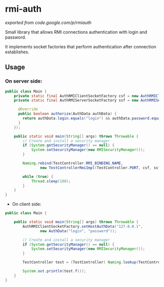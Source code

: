 # rmi-auth

*exported from code.google.com/p/rmiauth*

Small library that allows RMI connections authentication with login and password.

It implements socket factories that perform authentication after connection establishes.

## Usage

### On server side:

```java
public class Main {
    private static final AuthRMIClientSocketFactory csf = new AuthRMIClientSocketFactory();
    private static final AuthRMIServerSocketFactory ssf = new AuthRMIServerSocketFactory(new Authorizer() {

      @Override
      public boolean authorize(AuthData authData) {
        return authData.login.equals("login") && authData.password.equals("password");
      }
    });

    public static void main(String[] args) throws Throwable {
        // Create and install a security manager
        if (System.getSecurityManager() == null) {
            System.setSecurityManager(new RMISecurityManager());
        }

        Naming.rebind(TestController.RMI_BINDING_NAME,
                new TestControllerRmiImpl(TestController.PORT, csf, ssf));

        while (true) {
            Thread.sleep(100);
        }
    }
}
```

* On client side:

```java
public class Main {

    public static void main(String[] args) throws Throwable {
        AuthRMIClientSocketFactory.setHostAuthData("127.0.0.1",
                new AuthData("login", "password"));

        // Create and install a security manager
        if (System.getSecurityManager() == null) {
            System.setSecurityManager(new RMISecurityManager());
        }

        TestController test = (TestController) Naming.lookup(TestController.RMI_BINDING_NAME);

        System.out.println(test.f());
    }
}
```
